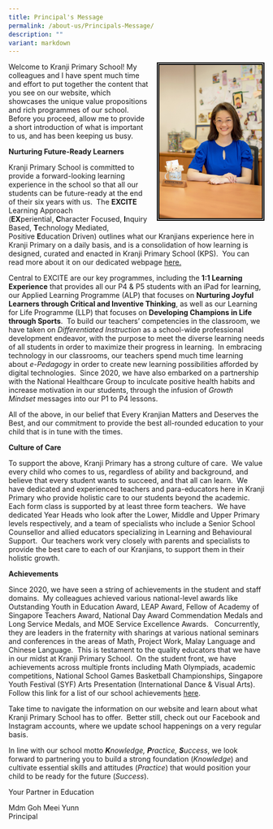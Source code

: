 ```yaml
---
title: Principal's Message
permalink: /about-us/Principals-Message/
description: ""
variant: markdown
---
```

<img style="width:40%;height:50% ; border:5px double black; float: right; margin: 0px 0px 15px 15px;" src="/images/About%20Us/Principal's%20Message/P1.jpg">

<p>
Welcome to Kranji Primary School!&nbsp;My colleagues and I have spent much time and effort to put together the content that you see on our website, which showcases the unique value propositions and rich programmes of our school.&nbsp; Before you proceed, allow me to provide a short introduction of what is important to us, and has been keeping us busy.
</p>

**Nurturing Future-Ready Learners**



<p>Kranji Primary School is committed to provide a forward-looking learning experience in the school so that all our students can be future-ready at the end of their six years with us.&nbsp;&nbsp;The <b>EXCITE</b> Learning Approach (<b>EX</b>periential,&nbsp;<b>C</b>haracter Focused,&nbsp;<b>I</b>nquiry Based,&nbsp;<b>T</b>echnology Mediated, Positive&nbsp;<b>E</b>ducation Driven)&nbsp;outlines what our Kranjians experience here in Kranji Primary on a daily basis, and&nbsp;is a consolidation of how learning is designed, curated and enacted in Kranji Primary School (KPS).&nbsp; You can read more about it on our dedicated webpage&nbsp;<a href="https://www.kranjipri.moe.edu.sg/our-curriculum/total-curriculum-framework/approach/">here. </a>
</p>
  

Central to EXCITE are our key programmes, including the&nbsp;**1:1 Learning Experience**&nbsp;that provides all our P4 &amp; P5 students with an iPad for learning, our&nbsp;Applied Learning Programme (ALP) that focuses on&nbsp;**Nurturing Joyful Learners through Critical and Inventive Thinking**, as well as our Learning for Life Programme (LLP) that focuses on&nbsp;**Developing Champions in Life through Sports**.&nbsp;&nbsp;To build our teachers’ competencies in the classroom, we have taken on&nbsp;_Differentiated Instruction_&nbsp;as a school-wide professional development endeavor, with the purpose&nbsp;to meet the diverse learning needs of all students in order to maximize their progress in learning.&nbsp; In embracing technology in our classrooms, our teachers spend much time learning about&nbsp;_e-Pedagogy_&nbsp;in order to create new learning possibilities afforded by digital technologies. &nbsp;Since 2020, we have also embarked on a partnership with the National Healthcare Group&nbsp;to inculcate positive health habits and increase motivation in our students, through the infusion of&nbsp;_Growth Mindset_&nbsp;messages into our P1 to P4 lessons.

All of the above, in our belief that Every Kranjian Matters and Deserves the Best, and our commitment to provide the best all-rounded education to your child that is in tune with the times.&nbsp;

  

**Culture of Care**

To support the above, Kranji Primary has a strong culture of care.&nbsp; We value every child who comes to us, regardless of ability and background, and believe that every student wants to succeed, and that all can learn.&nbsp; We have dedicated and experienced teachers and para-educators here in Kranji Primary who provide holistic care to our students beyond the academic.&nbsp; Each form class is supported by at least three form teachers. &nbsp;We have dedicated Year Heads who look after the Lower, Middle and Upper Primary levels respectively, and a team of specialists who include a Senior School Counsellor and allied educators specializing in Learning and Behavioural Support.&nbsp; Our teachers work very closely with parents and specialists to provide the best care to each of our Kranjians, to support them in their holistic growth.

  

**Achievements**

Since 2020, we have seen a string of achievements in the student and staff domains.&nbsp; My colleagues achieved various national-level awards like Outstanding&nbsp;Youth in Education Award, LEAP Award,&nbsp;Fellow of Academy of Singapore Teachers Award,&nbsp;National Day Award Commendation Medals and Long Service Medals, and MOE Service Excellence Awards.&nbsp; &nbsp;Concurrently, they are leaders in the fraternity with sharings at various national seminars and conferences in the areas of Math, Project Work, Malay Language and Chinese Language.&nbsp; This is testament to the quality educators that we have in our midst at Kranji Primary School.&nbsp; On the student front, we have achievements across multiple fronts including Math Olympiads, academic competitions,&nbsp;National School Games Basketball Championships,&nbsp;Singapore Youth Festival (SYF) Arts Presentation (International Dance &amp; Visual Arts).&nbsp; Follow this link for a list of our school achievements&nbsp;[here](/life-at-kranji/Achievements/Student-and-School-Achievement/).

Take time to navigate the information on our website and learn about what Kranji Primary School has to offer.&nbsp; Better still, check out our Facebook and Instagram accounts, where we update school happenings on a very regular basis.

In line with our school motto&nbsp;**_K_**_nowledge,&nbsp;**P**ractice,&nbsp;**S**uccess_, we look forward to partnering you to build a strong foundation (_Knowledge_)&nbsp;and cultivate essential skills and attitudes (_Practice_) that would position your child to be ready for the future (_Success_).

  

Your Partner in Education  

Mdm Goh Meei Yunn<br>Principal